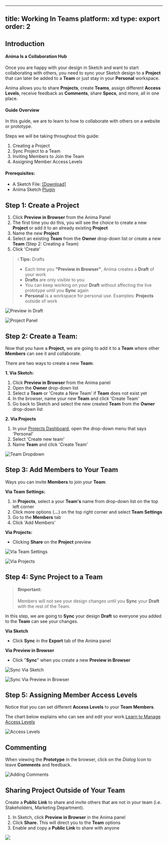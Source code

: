 
---
title: Working In Teams
platform: xd
type: export
order: 2
---

## Introduction

#### Anima Is a Collaboration Hub

Once you are happy with your design in Sketch and want to start collaborating with others, you need to sync your Sketch design to a **Project** that can later be added to a **Team** or just stay in your **Personal** workspace.

Anima allows you to share **Projects**, create **Teams**, assign different **Access Levels**, receive feedback as **Comments**, share **Specs**, and more, all in one place.

#### Guide Overview

In this guide, we are to learn to how to collaborate with others on a website or prototype.
  
Steps we will be taking throughout this guide:

1.  Creating a Project
2.  Sync Project to a Team
3.  Inviting Members to Join the Team
4.  Assigning Member Access Levels

#### Prerequisites:

-   A Sketch File: [[Download]](https://www.dropbox.com/s/r4igfue9t07sseb/Anima-Dashboard-Tutorial.sketch?dl=0)
-   Anima Sketch [Plugin](https://www.animaapp.com/)

## Step 1: Create a Project

1.  Click **Preview in Browser** from the Anima Panel
2.  The first time you do this, you will see the choice to create a new **Project** or add it to an already existing **Project**
3.  Name the new **Project**
4.  Select an existing **Team** from the **Owner** drop-down list or create a new **Team** (Step 2: Creating a Team)
5.  Click 'Create'

> ℹ️ **Tips:** Drafts
> 
> -   Each time you **"Preview in Browser"**, Anima creates a **Draft** of your work
> -   **Drafts** are only visible to you
> -   You can keep working on your **Draft** without affecting the live prototype until you **Sync** again
> -   **Personal** is a workspace for personal use.  Examples: **Projects** outside of work


![Preview in Draft](http://f.cl.ly/items/3C2q381F0p2G1z353a2E/Preview%20in%20Browser.png)

![Project Panel](http://f.cl.ly/items/2g1e1d24020Y2G3i102n/New%20Project.png)

## Step 2: Create a Team:

Now that you have a **Project,** we are going to add it to a **Team** where other **Members** can see it and collaborate.

There are two ways to create a new **Team:**

**1. Via Sketch:**

1.  Click **Preview in Browser** from the Anima panel
2.  Open the **Owner** drop-down list
3.  Select a **Team** or 'Create a New Team' if **Team** does not exist yet
4.  In the browser, name your new **Team** and  click 'Create Team'
5.  Go back to Sketch and select the new created **Team** from the **Owner** drop-down list

**2. Via Projects**

1.  In your [Projects Dashboard](https://projects.animaapp.com), open the drop-down menu that says 'Personal'
2.  Select 'Create new team'
3.  Name **Team** and click 'Create Team'

![Team Dropdown](http://f.cl.ly/items/0L2b083k3P3z0T1h0L44/New%20Team%20via%20Projects.png)

## Step 3: Add Members to Your Team

Ways you can invite **Members** to join your **Team**:

**Via Team Settings:**

1.  In **Projects**, select a your **Team's** name  from drop-down list on the top left corner  
2.  Click more options (**...**) on the top right corner and select **Team Settings**
3.  Go to the **Members** tab
4.  Click 'Add Members'

**Via Projects:**

-   Clicking **Share** on the **Project** preview

![Via Team Settings](http://f.cl.ly/items/3z0d1Q2v1F2J1W0P0V3N/New%20Team%20Via%20Settings.png)

![Via Projects](http://f.cl.ly/items/212r052V3h3m3P3Q1H2O/New%20Team%20Via%20Draft%20Preview.png)

## Step 4: Sync Project to a Team

>**❗️Important:** 
>
>Members will not see your design changes until you **Sync** your **Draft** with the rest of the Team.

In this step, we are going to **Sync** your design **Draft** so everyone you added to the **Team** can see your changes.

**Via Sketch**

-   Click **Sync** in the **Export** tab of the Anima panel

**Via Preview in Browser**

-   Click "**Sync**"  when you create a new **Preview in Browser**

![Sync Via Sketch](http://f.cl.ly/items/2E1a1k3v2z2e2b3o000B/Specs%20Sync.png)

![Sync Via Preview in Browser](http://f.cl.ly/items/2P0i240R321G1N2c0R3f/Sync%20Via%20Draft%20Preview.png)

## Step 5: Assigning Member Access Levels

Notice that you can set different **Access Levels** to your **Team Members**.

The chart below explains who can see and edit your work.[Learn to Manage Access Levels](https://docs.animaapp.com/v3/export/manage-access.html)

![Access Levels](http://f.cl.ly/items/0i3O0L1X0e433d0k1p2c/Access%20Levels%20Chart2x.png)


## Commenting

  When viewing the **Prototype** in the browser, click on the _Dialog_ Icon to leave **Comments** and feedback.

![Adding Comments](https://downloads.intercomcdn.com/i/o/97106839/e25a24e000b60816ef40c779/Comment.gif)

## Sharing Project  Outside of Your Team

Create a **Public Link** to share and invite others that are not in your team (i.e. Stakeholders, Marketing Department).

1.  In Sketch, click **Preview in Browser** in the Anima panel
2.  Click **Share.** This will direct you to the **Team** options
3.  Enable and copy a **Public Link** to share with anyone

![](https://downloads.intercomcdn.com/i/o/97110805/c9d6739a33a2066b3ad01063/Public+link.gif)
